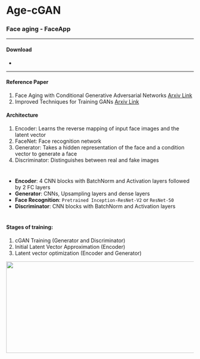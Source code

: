 # Age-cGAN
### Face aging - FaceApp
---
#### Download
-
---
#### Reference Paper
1. Face Aging with Conditional Generative Adversarial Networks [Arxiv Link](https://arxiv.org/abs/1702.01983)
2. Improved Techniques for Training GANs [Arxiv Link](https://arxiv.org/pdf/1606.03498.pdf)
#### Architecture
1. Encoder: Learns the reverse mapping of input face images and the latent vector
2. FaceNet: Face recognition network
3. Generator: Takes a hidden representation of the face and a condition vector to generate a face
4. Discriminator: Distinguishes between real and fake images
#
- **Encoder**: 4 CNN blocks with BatchNorm and Activation layers followed by 2 FC layers
- **Generator**: CNNs, Upsampling layers and dense layers
- **Face Recognition**: `Pretrained Inception-ResNet-V2` or `ResNet-50`
- **Discriminator**: CNN blocks with BatchNorm and Activation layers
#
#### Stages of training:
1. cGAN Training (Generator and Discriminator)
2. Initial Latent Vector Approximation (Encoder)
3. Latent vector optimization (Encoder and Generator)

<img src="../assets/face_aging.png" width="960px" height="246px"/>


